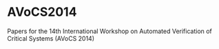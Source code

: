 AVoCS2014
=========

Papers for the 14th International Workshop on Automated Verification of Critical Systems (AVoCS 2014)
